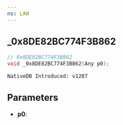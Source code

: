 ```yaml
---
ns: LAW
---
```

## _0x8DE82BC774F3B862

```c
// 0x8DE82BC774F3B862
void _0x8DE82BC774F3B862(Any p0);
```

```
NativeDB Introduced: v1207
```

## Parameters
* **p0**:
